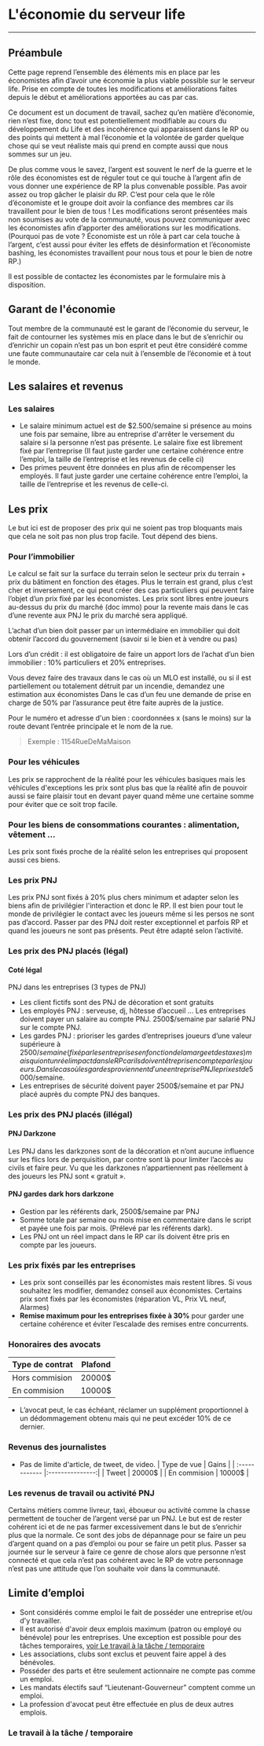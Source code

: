 # L'économie du serveur life 
---
## Préambule
Cette page reprend l’ensemble des éléments mis en place par les économistes afin d’avoir une économie la plus viable possible sur le serveur life. Prise en compte de toutes les modifications et améliorations faites depuis le début et améliorations apportées au cas par cas.

Ce document est un document de travail, sachez qu’en matière d’économie, rien n’est fixe, donc tout est potentiellement modifiable au cours du développement du Life et des incohérence qui apparaissent dans le RP ou des points qui mettent à mal l’économie et la volontée de garder quelque chose qui se veut réaliste mais qui prend en compte aussi que nous sommes sur un jeu.

De plus comme vous le savez, l’argent est souvent le nerf de la guerre et le rôle des économistes est de réguler tout ce qui touche à l’argent afin de vous donner une expérience de RP la plus convenable possible. Pas avoir assez ou trop gâcher le plaisir du RP. C’est pour cela que le rôle d’économiste et le groupe doit avoir la confiance des membres car ils travaillent pour le bien de tous ! Les modifications seront présentées mais non soumises au vote de la communauté, vous pouvez communiquer avec les économistes afin d’apporter des améliorations sur les modifications. (Pourquoi pas de vote ? Économiste est un rôle à part car cela touche à l’argent, c’est aussi pour éviter les effets de désinformation et l’économiste bashing, les économistes travaillent pour nous tous et pour le bien de notre RP.)

Il est possible de contactez les économistes par le formulaire mis à disposition. 
## Garant de l'économie
Tout membre de la communauté est  le garant de l’économie du serveur, le fait de contourner les systèmes mis en place dans le but de s’enrichir ou d’enrichir un copain n’est pas un bon esprit et peut être considéré comme une faute communautaire car cela nuit à l’ensemble de l’économie et à tout le monde.
## Les salaires et revenus
### Les salaires
* Le salaire minimum actuel est de $2.500/semaine si présence au moins une fois par semaine, libre au entreprise d'arrêter le versement du salaire si la personne n’est pas présente. Le salaire fixe est librement fixé par l’entreprise (Il faut juste garder une certaine cohérence entre l’emploi, la taille de l’entreprise et les revenus de celle ci)
* Des primes peuvent être données en plus afin de récompenser les employés. Il faut juste garder une certaine cohérence entre l’emploi, la taille de l’entreprise et les revenus de celle-ci.
## Les prix
Le but ici est de proposer des prix qui ne soient pas trop bloquants mais que cela ne soit pas non plus trop facile. Tout dépend des biens.
### Pour l’immobilier 
Le calcul se fait sur la surface du terrain selon le secteur prix du terrain + prix du bâtiment en fonction des étages. Plus le terrain est grand, plus c’est cher et inversement, ce qui peut créer des cas particuliers qui peuvent faire l’objet d’un prix fixé par les économistes. Les prix sont libres entre joueurs au-dessus du prix du marché (doc immo) pour la revente mais dans le cas d’une revente aux PNJ le prix du marché sera appliqué. 

L’achat d’un bien doit passer par un intermédiaire en immobilier qui doit obtenir l’accord du gouvernement (savoir si le bien et à vendre ou pas)

Lors d’un crédit : il est obligatoire de faire un apport lors de l’achat d’un bien immobilier : 10% particuliers et 20% entreprises.

Vous devez faire des travaux dans le cas où un MLO est installé, ou si il est partiellement ou totalement détruit par un incendie, demandez une estimation aux économistes Dans le cas d’un feu une demande de prise en charge de 50% par l’assurance peut être faite auprès de la justice.

Pour le numéro et adresse d'un bien : coordonnées x (sans le moins) sur la route devant l’entrée principale et le nom de la rue.
> Exemple : 1154RueDeMaMaison
### Pour les véhicules 
Les prix se rapprochent de la réalité pour les véhicules basiques mais les véhicules d'exceptions les prix sont plus bas que la réalité afin de pouvoir aussi se faire plaisir tout en devant payer quand même une certaine somme pour éviter que ce soit trop facile.
### Pour les biens de consommations courantes : alimentation, vêtement …
Les prix sont fixés proche de la réalité selon les entreprises qui proposent aussi ces biens.
### Les prix PNJ 
Les prix PNJ sont fixés à 20% plus chers minimum et adapter selon les biens afin de privilégier l'interaction et donc le RP. Il est bien pour tout le monde de privilégier le contact avec les joueurs même si les persos ne sont pas d’accord. Passer par des PNJ doit rester exceptionnel et parfois RP et quand les joueurs ne sont pas présents. Peut être adapté selon l’activité.
### Les prix des PNJ placés (légal)
#### Coté légal
PNJ dans les entreprises (3 types de PNJ) 
* Les client fictifs sont des PNJ de décoration et sont gratuits
* Les employés PNJ : serveuse, dj, hôtesse d’accueil … Les entreprises doivent payer un salaire au compte PNJ. 2500$/semaine par salarié PNJ sur le compte PNJ.
* Les gardes PNJ : prioriser les gardes d’entreprises joueurs d’une valeur supérieure à 2500$/semaine (fixé par les entreprises en fonction de la marge et des taxes) mais qui ont un réel impact dans le RP car ils doivent être pris en compte par les joueurs. Dans le cas où les gardes proviennent d'une entreprise PNJ le prix est de 5000$/semaine. 
 * Les entreprises de sécurité doivent payer 2500$/semaine et par PNJ placé auprès du compte PNJ des banques.
### Les prix des PNJ placés (illégal)
#### PNJ Darkzone 
Les PNJ dans les darkzones sont de la décoration et n’ont aucune influence sur les flics lors de perquisition, par contre sont là pour limiter l’accès au civils et faire peur. Vu que les darkzones n’appartiennent pas réellement à des joueurs les PNJ sont « gratuit ».
#### PNJ gardes dark hors darkzone
* Gestion par les référents dark, 2500$/semaine par PNJ
* Somme totale par semaine ou mois mise en commentaire dans le script et payée une fois par mois. (Prélevé par les référents dark).
* Les PNJ ont un réel impact dans le RP car ils doivent être pris en compte par les joueurs.
### Les prix fixés par les entreprises 
* Les prix sont conseillés par les économistes mais restent libres. Si vous souhaitez les modifier, demandez conseil aux économistes. Certains prix sont fixés par les économistes (réparation VL, Prix VL neuf, Alarmes)
* **Remise maximum pour les entreprises fixée à 30%** pour garder une certaine cohérence et éviter l’escalade des remises entre concurrents.
### Honoraires des avocats
| Type de contrat | Plafond  |
| :------------ |:---------------:|
| Hors commision      | 20000$ |
| En commision      | 10000$ |
- L’avocat peut, le cas échéant, réclamer un supplément proportionnel à un dédommagement obtenu mais qui ne peut excéder 10% de ce dernier.
### Revenus des journalistes
- Pas de limite d'article, de tweet, de video.
| Type de vue | Gains  |
| :------------ |:---------------:|
| Tweet     | 20000$ |
| En commision      | 10000$ |

### Les revenus de travail ou activité PNJ
Certains métiers comme livreur, taxi, éboueur ou activité comme la chasse permettent de toucher de l’argent versé par un PNJ. Le but est de rester cohérent ici et de ne pas farmer excessivement dans le but de s’enrichir plus que la normale. Ce sont des jobs de dépannage pour se faire un peu d’argent quand on a pas d’emploi ou pour se faire un petit plus. Passer sa journée sur le serveur à faire ce genre de chose alors que personne n’est connecté et que cela n’est pas cohérent avec le RP de votre personnage n’est pas une attitude que l’on souhaite voir dans la communauté.
## Limite d’emploi 
* Sont considérés comme emploi le fait de posséder une entreprise et/ou  d'y travailler. 
* Il est autorisé d'avoir deux  emplois maximum (patron ou employé ou bénévole) pour les entreprises.
Une exception est possible pour des tâches temporaires, [voir Le travail à la tâche / temporaire](https://github.com/guiguixe/sadoj-docs-guillaume/blob/main/life/rp/economy.md#le-travail-%C3%A0-la-t%C3%A2che--temporaire)
* Les associations, clubs sont  exclus et peuvent faire appel à des bénévoles.
* Posséder des parts et être seulement actionnaire ne compte pas comme un emploi.
* Les mandats électifs sauf “Lieutenant-Gouverneur” comptent comme un emploi.
* La profession d'avocat peut être effectuée en plus de deux autres emplois.

### Le travail à la tâche / temporaire


